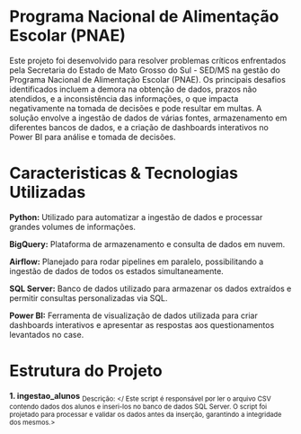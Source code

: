 # Programa Nacional de Alimentação Escolar (PNAE)


Este projeto foi desenvolvido para resolver problemas críticos enfrentados pela Secretaria do Estado de Mato Grosso do Sul - SED/MS na gestão do Programa Nacional de Alimentação Escolar (PNAE). Os principais desafios identificados incluem a demora na obtenção de dados, prazos não atendidos, e a inconsistência das informações, o que impacta negativamente na tomada de decisões e pode resultar em multas.
A solução envolve a ingestão de dados de várias fontes, armazenamento em diferentes bancos de dados, e a criação de dashboards interativos no Power BI para análise e tomada de decisões.

# Caracteristicas & Tecnologias Utilizadas

**Python:** Utilizado para automatizar a ingestão de dados e processar grandes volumes de informações.

**BigQuery:** Plataforma de armazenamento e consulta de dados em nuvem.

**Airflow:** Planejado para rodar pipelines em paralelo, possibilitando a ingestão de dados de todos os estados simultaneamente.

**SQL Server:** Banco de dados utilizado para armazenar os dados extraídos e permitir consultas personalizadas via SQL.

**Power BI:** Ferramenta de visualização de dados utilizada para criar dashboards interativos e apresentar as respostas aos questionamentos levantados no case.



# Estrutura do Projeto
**1. ingestao_alunos**
<sub>Descrição: </
Este script é responsável por ler o arquivo CSV contendo dados dos alunos e inseri-los no banco de dados SQL Server. O script foi projetado para processar e validar os dados antes da inserção, garantindo a integridade dos mesmos.>

